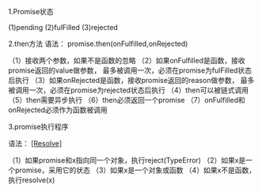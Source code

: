 1.Promise状态

(1)pending
(2)fulFilled
(3)rejected

2.then方法
语法：
promise.then(onFulfilled,onRejected)

（1）接收两个参数，如果不是函数的忽略
（2）如果onFulfilled是函数，接收promise返回的value做参数，
最多被调用一次，必须在promise为fulFilled状态后执行
（3）如果onRejected是函数，接收promise返回的reason做参数，
最多被调用一次，必须在promise为rejected状态后执行
（4）then可以被链式调用
（5）then需要异步执行
（6）then必须返回一个promise
（7）onFulfilled和onRejected必须作为函数被调用

3.promise执行程序

语法：
[[Resolve]](promise,x)

（1）如果promise和x指向同一个对象，执行reject(TypeError)
（2）如果x是一个promise，采用它的状态
（3）如果x是一个对象或函数
（4）如果x不是函数，执行resolve(x)